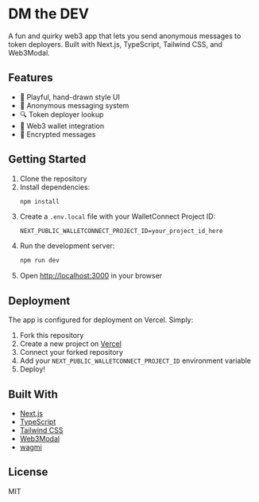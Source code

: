 # DM the DEV

A fun and quirky web3 app that lets you send anonymous messages to token deployers. Built with Next.js, TypeScript, Tailwind CSS, and Web3Modal.

## Features

- 🎨 Playful, hand-drawn style UI
- 👻 Anonymous messaging system
- 🔍 Token deployer lookup
- 🦊 Web3 wallet integration
- 🔐 Encrypted messages

## Getting Started

1. Clone the repository
2. Install dependencies:
   ```bash
   npm install
   ```
3. Create a `.env.local` file with your WalletConnect Project ID:
   ```
   NEXT_PUBLIC_WALLETCONNECT_PROJECT_ID=your_project_id_here
   ```
4. Run the development server:
   ```bash
   npm run dev
   ```
5. Open [http://localhost:3000](http://localhost:3000) in your browser

## Deployment

The app is configured for deployment on Vercel. Simply:

1. Fork this repository
2. Create a new project on [Vercel](https://vercel.com)
3. Connect your forked repository
4. Add your `NEXT_PUBLIC_WALLETCONNECT_PROJECT_ID` environment variable
5. Deploy!

## Built With

- [Next.js](https://nextjs.org/)
- [TypeScript](https://www.typescriptlang.org/)
- [Tailwind CSS](https://tailwindcss.com/)
- [Web3Modal](https://web3modal.com/)
- [wagmi](https://wagmi.sh/)

## License

MIT 